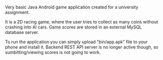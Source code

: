 Very basic Java Android game application created for a university assignment.

It is a 2D racing game, where the user tries to collect as many coins without crashing into AI cars. Game scores are stored in an external MySQL database server.

To run the application you can simply upload "bin/app.apk" file to your phone and install it. Backend REST API server is no longer active though, so sumbitting/viewing scores is not going to work.
